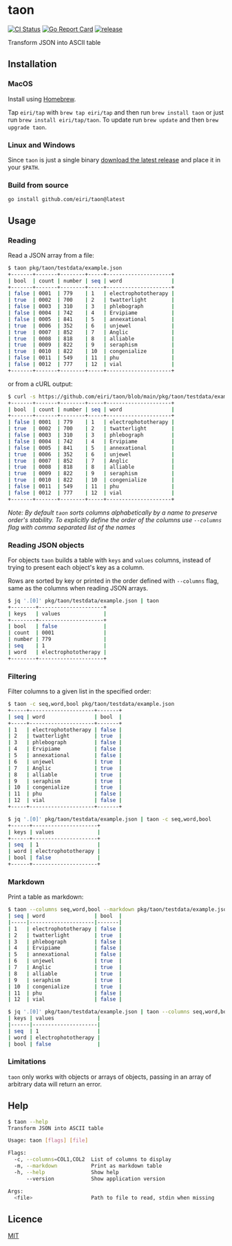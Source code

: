 # taon
[![CI Status](https://github.com/eiri/taon/actions/workflows/test.yaml/badge.svg)](https://github.com/eiri/taon/actions/workflows/test.yaml)
[![Go Report Card](https://goreportcard.com/badge/github.com/eiri/taon)](https://goreportcard.com/report/github.com/eiri/taon)
[![release](https://img.shields.io/github/release/eiri/taon/all.svg)](https://github.com/eiri/taon/releases)

Transform JSON into ASCII table

## Installation

### MacOS

Install using [Homebrew](https://brew.sh/).

Tap `eiri/tap` with `brew tap eiri/tap` and then run `brew install taon` or just run `brew install eiri/tap/taon`. To update run `brew update` and then `brew upgrade taon`.

### Linux and Windows

Since `taon` is just a single binary [download the latest release](https://github.com/eiri/taon/releases) and place it in your `$PATH`.

### Build from source

`go install github.com/eiri/taon@latest`

## Usage

### Reading

Read a JSON array from a file:

```bash
$ taon pkg/taon/testdata/example.json
+-------+-------+--------+-----+---------------------+
| bool  | count | number | seq | word                |
+-------+-------+--------+-----+---------------------+
| false | 0001  | 779    | 1   | electrophototherapy |
| true  | 0002  | 700    | 2   | twatterlight        |
| false | 0003  | 310    | 3   | phlebograph         |
| false | 0004  | 742    | 4   | Ervipiame           |
| false | 0005  | 841    | 5   | annexational        |
| true  | 0006  | 352    | 6   | unjewel             |
| true  | 0007  | 852    | 7   | Anglic              |
| true  | 0008  | 818    | 8   | alliable            |
| true  | 0009  | 822    | 9   | seraphism           |
| true  | 0010  | 822    | 10  | congenialize        |
| false | 0011  | 549    | 11  | phu                 |
| false | 0012  | 777    | 12  | vial                |
+-------+-------+--------+-----+---------------------+
```

or from a cURL output:

```bash
$ curl -s https://github.com/eiri/taon/blob/main/pkg/taon/testdata/example.json | taon
+-------+-------+--------+-----+---------------------+
| bool  | count | number | seq | word                |
+-------+-------+--------+-----+---------------------+
| false | 0001  | 779    | 1   | electrophototherapy |
| true  | 0002  | 700    | 2   | twatterlight        |
| false | 0003  | 310    | 3   | phlebograph         |
| false | 0004  | 742    | 4   | Ervipiame           |
| false | 0005  | 841    | 5   | annexational        |
| true  | 0006  | 352    | 6   | unjewel             |
| true  | 0007  | 852    | 7   | Anglic              |
| true  | 0008  | 818    | 8   | alliable            |
| true  | 0009  | 822    | 9   | seraphism           |
| true  | 0010  | 822    | 10  | congenialize        |
| false | 0011  | 549    | 11  | phu                 |
| false | 0012  | 777    | 12  | vial                |
+-------+-------+--------+-----+---------------------+
```

_Note: By default `taon` sorts columns alphabetically by a name to preserve order's stability. To explicitly define the order of the columns use `--columns` flag with comma separated list of the names_

### Reading JSON objects

For objects `taon` builds a table with `keys` and `values` columns, instead of trying to present each object's key as a column.

Rows are sorted by key or printed in the order defined with `--columns` flag, same as the columns when reading JSON arrays.

```bash
$ jq '.[0]' pkg/taon/testdata/example.json | taon
+--------+---------------------+
| keys   | values              |
+--------+---------------------+
| bool   | false               |
| count  | 0001                |
| number | 779                 |
| seq    | 1                   |
| word   | electrophototherapy |
+--------+---------------------+
```

### Filtering

Filter columns to a given list in the specified order:

```bash
$ taon -c seq,word,bool pkg/taon/testdata/example.json
+-----+---------------------+-------+
| seq | word                | bool  |
+-----+---------------------+-------+
| 1   | electrophototherapy | false |
| 2   | twatterlight        | true  |
| 3   | phlebograph         | false |
| 4   | Ervipiame           | false |
| 5   | annexational        | false |
| 6   | unjewel             | true  |
| 7   | Anglic              | true  |
| 8   | alliable            | true  |
| 9   | seraphism           | true  |
| 10  | congenialize        | true  |
| 11  | phu                 | false |
| 12  | vial                | false |
+-----+---------------------+-------+

$ jq '.[0]' pkg/taon/testdata/example.json | taon -c seq,word,bool
+------+---------------------+
| keys | values              |
+------+---------------------+
| seq  | 1                   |
| word | electrophototherapy |
| bool | false               |
+------+---------------------+
```

### Markdown

Print a table as markdown:

```bash
$ taon --columns seq,word,bool --markdown pkg/taon/testdata/example.json
| seq | word                | bool  |
|-----|---------------------|-------|
| 1   | electrophototherapy | false |
| 2   | twatterlight        | true  |
| 3   | phlebograph         | false |
| 4   | Ervipiame           | false |
| 5   | annexational        | false |
| 6   | unjewel             | true  |
| 7   | Anglic              | true  |
| 8   | alliable            | true  |
| 9   | seraphism           | true  |
| 10  | congenialize        | true  |
| 11  | phu                 | false |
| 12  | vial                | false |

$ jq '.[0]' pkg/taon/testdata/example.json | taon --columns seq,word,bool --markdown
| keys | values              |
|------|---------------------|
| seq  | 1                   |
| word | electrophototherapy |
| bool | false               |
```

### Limitations

`taon` only works with objects or arrays of objects, passing in an array of arbitrary data will return an error.

## Help

```bash
$ taon --help
Transform JSON into ASCII table

Usage: taon [flags] [file]

Flags:
  -c, --columns=COL1,COL2  List of columns to display
  -m, --markdown           Print as markdown table
  -h, --help               Show help
      --version            Show application version

Args:
  <file>                   Path to file to read, stdin when missing
```

## Licence

[MIT](https://github.com/eiri/taon/blob/master/LICENSE)
